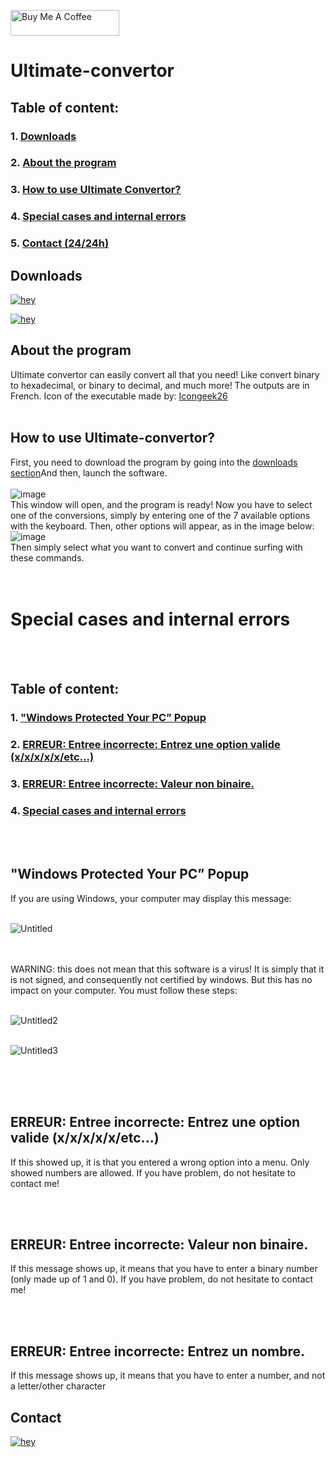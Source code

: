<a href="https://www.buymeacoffee.com/DR34MM4K3R" target="_blank"><img src="https://cdn.buymeacoffee.com/buttons/default-green.png" alt="Buy Me A Coffee" height="41" width="174"></a>

# Ultimate-convertor
## Table of content:<br/>
### 1. [Downloads](https://github.com/DR34M-M4K3R/Ultimate-convertor/blob/main/README.EN.md#downloads)<br/>
### 2. [About the program](https://github.com/DR34M-M4K3R/Ultimate-convertor/blob/main/README.EN.md#about-the-program)<br/>
### 3. [How to use Ultimate Convertor?](https://github.com/DR34M-M4K3R/Ultimate-convertor/blob/main/README.EN.md#how-to-use-ultimate-convertor)
### 4. [Special cases and internal errors](https://github.com/DR34M-M4K3R/Ultimate-convertor/blob/main/README.EN.md#special-cases-and-internal-errors)
### 5. [Contact (24/24h)](https://github.com/DR34M-M4K3R/Ultimate-convertor/blob/main/README.EN.md#contact)


## Downloads

[![hey](https://img.shields.io/badge/Download%20.exe-181717?style=for-the-badge&color=blue&logo=windows)](https://github.com/DR34M-M4K3R/Ultimate-convertor/releases/download/1.0/Ultimate-Convertor.exe)

[![hey](https://img.shields.io/badge/Download%20.jar-181717?style=for-the-badge&color=red&logo=java)](https://github.com/DR34M-M4K3R/Ultimate-convertor/raw/main/ultimateConvertor.jar)


## About the program
Ultimate convertor can easily convert all that you need! Like convert binary to hexadecimal, or binary to decimal, and much more! The outputs are in French. Icon of the executable made by: [Icongeek26](https://www.flaticon.com/fr/auteurs/icongeek26)
<br/><br/>
## How to use Ultimate-convertor?
First, you need to download the program by going into the [downloads section](https://github.com/DR34M-M4K3R/Ultimate-convertor/blob/main/README.EN.md#downloads)And then, launch the software.
<br/>
<br/>
![image](https://user-images.githubusercontent.com/67145585/116277111-76c45780-a785-11eb-9d5c-0d9ba2a146a3.png)
<br/>
This window will open, and the program is ready! Now you have to select one of the conversions, simply by entering one of the 7 available options with the keyboard. Then, other options will appear, as in the image below:
<br/>
![image](https://user-images.githubusercontent.com/67145585/116277718-0964f680-a786-11eb-8aef-7fc9d8eef229.png)
<br/>
Then simply select what you want to convert and continue surfing with these commands.
<br/><br/><br/>
# Special cases and internal errors
<br/><br/>
## Table of content:<br/>
### 1. ["Windows Protected Your PC” Popup](https://github.com/DR34M-M4K3R/Ultimate-convertor/blob/main/README.EN.md#windows-protected-your-pc-popup)<br/>
### 2. [ERREUR: Entree incorrecte: Entrez une option valide (x/x/x/x/x/etc...)](https://github.com/DR34M-M4K3R/Ultimate-convertor/blob/main/README.EN.md#erreur-entree-incorrecte-entrez-une-option-valide-xxxxxetc)<br/>
### 3. [ERREUR: Entree incorrecte: Valeur non binaire.](https://github.com/DR34M-M4K3R/Ultimate-convertor/blob/main/README.EN.md#how-to-use-ultimate-convertor)
### 4. [Special cases and internal errors](https://github.com/DR34M-M4K3R/Ultimate-convertor/blob/main/README.EN.md#special-cases-and-internal-errors)

<br/><br/>

## "Windows Protected Your PC” Popup

If you are using Windows, your computer may display this message:
<br/>
<br/>

![Untitled](https://user-images.githubusercontent.com/67145585/116276219-9c049600-a784-11eb-8fdf-24936aa24a2e.png)

<br/>
<br/>
WARNING: this does not mean that this software is a virus! It is simply that it is not signed, and consequently not certified by windows. But this has no impact on your computer.
You must follow these steps:
<br/>
<br/>

![Untitled2](https://user-images.githubusercontent.com/67145585/116275294-c86be280-a783-11eb-8caa-ccf250b3bd69.png)
<br/>
<br/>

![Untitled3](https://user-images.githubusercontent.com/67145585/116275972-5d6edb80-a784-11eb-91f7-f593722ca72c.png)

<br/><br/><br/>

## ERREUR: Entree incorrecte: Entrez une option valide (x/x/x/x/x/etc...)

If this showed up, it is that you entered a wrong option into a menu. Only showed numbers are allowed. If you have problem, do not hesitate to contact me!

<br/><br/>

## ERREUR: Entree incorrecte: Valeur non binaire.

If this message shows up, it means that you have to enter a binary number (only made up of 1 and 0). If you have problem, do not hesitate to contact me!

<br/><br/>

## ERREUR: Entree incorrecte: Entrez un nombre.

If this message shows up, it means that you have to enter a number, and not a letter/other character

## Contact
[![hey](https://img.shields.io/badge/Contact%20me%20on%20discord-181717?style=for-the-badge&logo=discord)](https://discord.com/users/725672294692945991)
